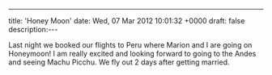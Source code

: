 ---
title: 'Honey Moon'
date: Wed, 07 Mar 2012 10:01:32 +0000
draft: false
description:---

Last night we booked our flights to Peru where Marion and I are going on Honeymoon! I am really excited and looking forward to going to the Andes and seeing Machu Picchu. We fly out 2 days after getting married.